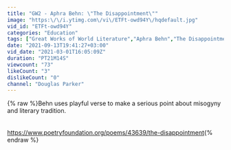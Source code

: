 ```yaml
---
title: "GW2 - Aphra Behn: \"The Disappointment\""
image: "https:\/\/i.ytimg.com\/vi\/ETFt-owd94Y\/hqdefault.jpg"
vid_id: "ETFt-owd94Y"
categories: "Education"
tags: ["Great Works of World Literature","Aphra Behn","The Disappointment"]
date: "2021-09-13T19:41:27+03:00"
vid_date: "2021-03-01T16:05:09Z"
duration: "PT21M14S"
viewcount: "73"
likeCount: "3"
dislikeCount: "0"
channel: "Douglas Parker"
---
```

{% raw %}Behn uses playful verse to make a serious point about misogyny and literary tradition.<br /><br /><br /><a rel="nofollow" target="blank" href="https://www.poetryfoundation.org/poems/43639/the-disappointment">https://www.poetryfoundation.org/poems/43639/the-disappointment</a>{% endraw %}
